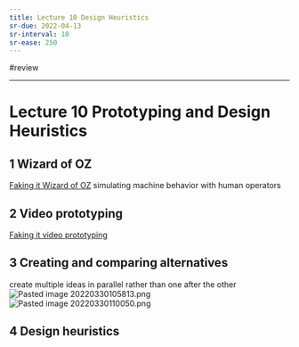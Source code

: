 ```yaml
---
title: Lecture 10 Design Heuristics
sr-due: 2022-04-13
sr-interval: 10
sr-ease: 250
---
```

#review 

---
# Lecture 10 Prototyping and Design Heuristics

## 1 Wizard of OZ
[Faking it Wizard of OZ](out/notes/faking-it-wizard-of-oz.md)
simulating machine behavior with human operators

## 2 Video prototyping
[Faking it video prototyping](out/notes/faking-it-video-prototyping.md)

## 3 Creating and comparing alternatives
create multiple ideas in parallel rather than one after the other 
![Pasted image 20220330105813.png](None)
![Pasted image 20220330110050.png](None)

## 4 Design heuristics
